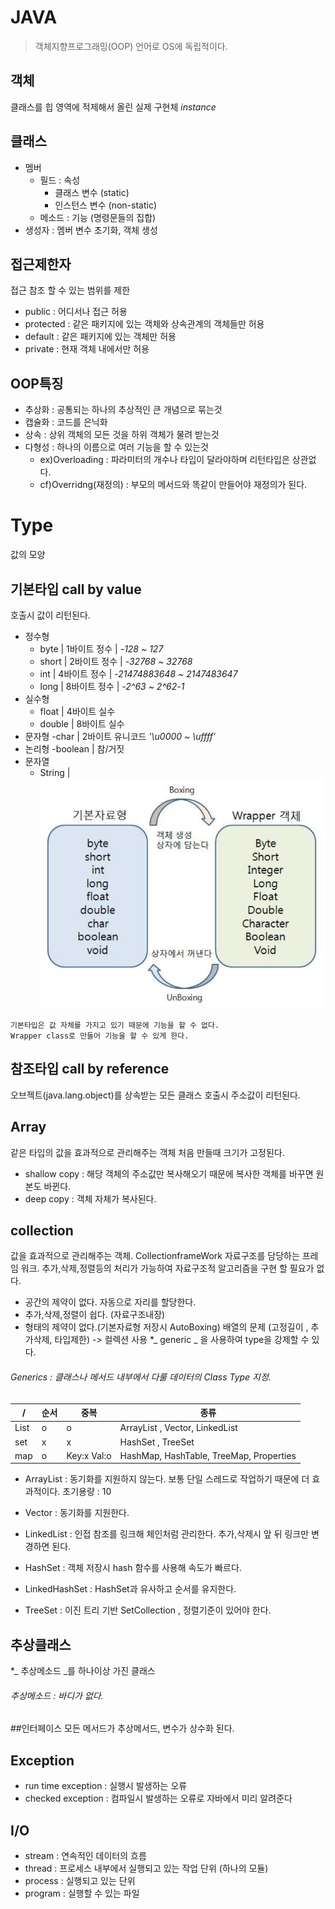 # JAVA

>객체지향프로그래밍(OOP) 언어로 OS에 독립적이다.

## 객체
클래스를 힙 영역에 적제해서 올린 실제 구현체 _instance_

## 클래스
  - 멤버
    - 필드 : 속성 
      - 클래스 변수 (static)
      - 인스턴스 변수 (non-static)
    - 메소드 : 기능 (명령문들의 집합)
  - 생성자 : 멤버 변수 초기화, 객체 생성

## 접근제한자
접근 참조 할 수 있는 범위를 제한 
  - public : 어디서나 접근 허용
  - protected : 같은 패키지에 있는 객체와 상속관계의 객체들만 허용
  - default : 같은 패키지에 있는 객체만 허용
  - private : 현재 객체 내에서만 허용
 
## OOP특징
  - 추상화 : 공통되는 하나의 추상적인 큰 개념으로 묶는것
  - 캡슐화 : 코드를 은닉화
  - 상속 : 상위 객체의 모든 것을 하위 객체가 물려 받는것
  - 다형성 : 하나의 이름으로 여러 기능을 할 수 있는것
    - ex)Overloading : 파라미터의 개수나 타입이 달라야하며 리턴타입은 상관없다.
    - cf)Overridng(재정의) : 부모의 메서드와 똑같이 만들어야 재정의가 된다.

# Type 
값의 모양
## 기본타입 call by value
호출시 값이 리턴된다.
  - 정수형
    - byte | 1바이트 정수 | _-128 ~ 127_
    - short | 2바이트 정수 | _-32768 ~ 32768_ 
    - int | 4바이트 정수 | _-21474883648 ~ 2147483647_
    - long | 8바이트 정수 | _-2^63 ~ 2^62-1_
  - 실수형 
    - float | 4바이트 실수
    - double | 8바이트 실수
  - 문자형
    -char | 2바이트 유니코드 _'\u0000 ~ \uffff'_
  - 논리형
    -boolean | 참/거짓 
  - 문자열 
    - String | 
    ![wrapper class](./img/wrapper.PNG)
```
기본타입은 값 자체를 가지고 있기 때문에 기능을 할 수 없다.
Wrapper class로 만들어 기능을 할 수 있게 한다.
```
 ## 참조타입 call by reference
 오브젝트(java.lang.object)를 상속받는 모든 클래스
 호출시 주소값이 리턴된다.
 
 ## Array
 같은 타입의 값을 효과적으로 관리해주는 객체
 처음 만들때 크기가 고정된다.
   - shallow copy : 해당 객체의 주소값만 복사해오기 때문에 복사한 객체를 바꾸면 원본도 바뀐다.
   - deep copy : 객체 자체가 복사된다.
 
 ## collection
 값을 효과적으로 관리해주는 객체.
 CollectionframeWork 자료구조를 담당하는 프레임 워크. 
 추가,삭제,정렬등의 처리가 가능하여 자료구조적 알고리즘을 구현 할 필요가 없다.
 * 공간의 제약이 없다. 자동으로 자리를 할당한다.
 * 추가,삭제,정렬이 쉽다. (자료구조내장)
 * 형태의 제약이 없다.(기본자료형 저장시 AutoBoxing)
 배열의 문제 (고정길이 , 추가삭제, 타입제한) -> 컬렉션 사용 
 *_ generic _ 을 사용하여 type을 강제할 수 있다.
 
 ###### Generics : 클래스나 메서드 내부에서 다룰 데이터의 Class Type 지정.

 /| 순서 | 중복 |종류  
---|---|---|---
List| o | o | ArrayList , Vector, LinkedList|
set | x | x | HashSet , TreeSet|
map | o | Key:x Val:o| HashMap, HashTable, TreeMap, Properties|

 * ArrayList : 동기화를 지원하지 않는다. 보통 단일 스레드로 작업하기 때문에 더 효과적이다.
               초기용량 : 10
 * Vector : 동기화를 지원한다.
 * LinkedList : 인접 참조를 링크해 체인처럼 관리한다. 추가,삭제시 앞 뒤 링크만 변경하면 된다.

 * HashSet : 객체 저장시 hash 함수를 사용해 속도가 빠르다.
 * LinkedHashSet : HashSet과 유사하고 순서를 유지한다.
 * TreeSet : 이진 트리 기반 SetCollection , 정렬기준이 있어야 한다.
 
 ## 추상클래스
 *_ 추상메소드 _를 하나이상 가진 클래스 
 ###### 추상메소드 : 바디가 없다.
 
 ##인터페이스 
 모든 메서드가 추상메서드, 변수가 상수화 된다.
 
 ## Exception
   - run time exception : 실행시 발생하는 오류
   - checked exception : 컴파일시 발생하는 오류로 자바에서 미리 알려준다
 
 ## I/O
  - stream : 연속적인 데이터의 흐름
  - thread : 프로세스 내부에서 실행되고 있는 작업 단위 (하나의 모듈)
  - process : 실행되고 있는 단위
  - program : 실행할 수 있는 파일 
 

